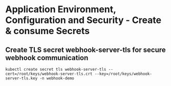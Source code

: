 # Application Environment, Configuration and Security - Create & consume Secrets

## Create TLS secret webhook-server-tls for secure webhook communication
[//]: # (source 07/Labs – Validating and Mutating Admission Controllers)

```
kubectl create secret tls webhook-server-tls --cert=/root/keys/webhook-server-tls.crt --key=/root/keys/webhook-server-tls.key -n webhook-demo
```

